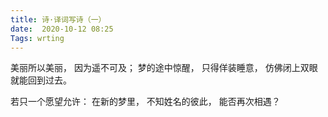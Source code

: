 ```yaml
---
title: 诗·译词写诗（一）
date:  2020-10-12 08:25
Tags: wrting
---
```


美丽所以美丽，
因为遥不可及；
梦的途中惊醒，
只得佯装睡意，
仿佛闭上双眼
就能回到过去。

若只一个愿望允许：
在新的梦里，
不知姓名的彼此，
能否再次相遇？
